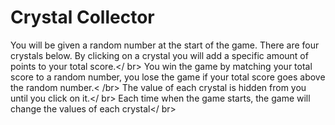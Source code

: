 # Crystal Collector
You will be given a random number at the start of the game.
There are four crystals below. By clicking on a crystal you will add a specific amount of points to your total score.</ br>
You win the game by matching your total score to a random number, you lose the game if your total score goes above the random number.< /br>
The value of each crystal is hidden from you until you click on it.</ br>
Each time when the game starts, the game will change the values of each crystal</ br>
